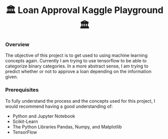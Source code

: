 # <div align='center'>🏛️ Loan Approval Kaggle Playground 🏛️ </div>

### Overview
The objective of this project is to get used to using machine learning concepts again. Currently I am trying to use tensorflow to be able to categorize binary categories. In a more abstract sense, I am trying to predict whether or not to approve a loan depending on the information given.

### Prerequisites
To fully understand the process and the concepts used for this project, I would recommend having a good understanding of:
- Python and Jupyter Notebook
- Scikit-Learn
- The Python Libraries Pandas, Numpy, and Matplotlib
- TensorFlow
